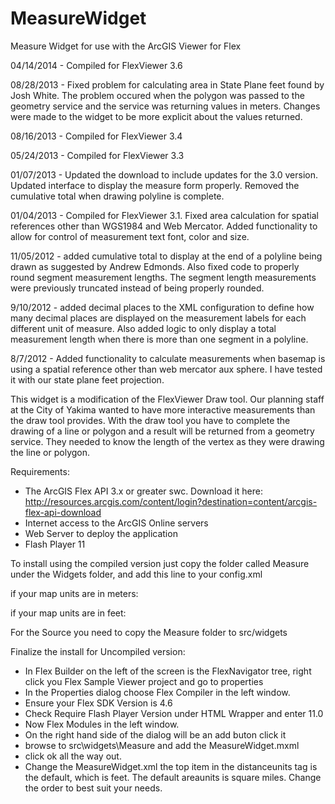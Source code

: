 MeasureWidget
=============

Measure Widget for use with the ArcGIS Viewer for Flex

04/14/2014 - Compiled for FlexViewer 3.6

08/28/2013 - Fixed problem for calculating area in State Plane feet found by Josh White.  The problem occured when the polygon was passed to the geometry service and the service was returning values in meters.  Changes were made to the widget to be more explicit about the values returned.

08/16/2013 - Compiled for FlexViewer 3.4

05/24/2013 - Compiled for FlexViewer 3.3

01/07/2013 - Updated the download to include updates for the 3.0 version. Updated interface to display the measure form properly. Removed the cumulative total when drawing polyline is complete.

01/04/2013 - Compiled for FlexViewer 3.1.  Fixed area calculation for spatial references other than WGS1984 and Web Mercator. Added functionality to allow for control of measurement text font, color and size. 

11/05/2012 - added cumulative total to display at the end of a polyline being
drawn as suggested by Andrew Edmonds. Also fixed code to properly round segment
measurement lengths. The segment length measurements were previously truncated
instead of being properly rounded.

9/10/2012 - added decimal places to the XML configuration to define how many 
decimal places are displayed on the measurement labels for each different unit 
of measure.  Also added logic to only display a total measurement length when
there is more than one segment in a polyline.


8/7/2012 - Added functionality to calculate measurements when basemap is using
a spatial reference other than web mercator aux sphere. I have tested it with 
our state plane feet projection.

This widget is a modification of the FlexViewer Draw tool.  Our planning
staff at the City of Yakima wanted to have more interactive measurements
than the draw tool provides.  With the draw tool you have to complete the
drawing of a line or polygon and a result will be returned from a geometry
service.  They needed to know the length of the vertex as they were drawing
the line or polygon.

Requirements:
- The ArcGIS Flex API 3.x or greater swc. Download it here:  http://resources.arcgis.com/content/login?destination=content/arcgis-flex-api-download
- Internet access to the ArcGIS Online servers
- Web Server to deploy the application
- Flash Player 11 

To install using the compiled version just copy the folder called Measure
under the Widgets folder, and add this line to your config.xml

if your map units are in meters:
<widget label="Measure" left="60" top="400"
                icon="widgets/Measure/assets/images/i_measure2.png"
                config="widgets/Measure/MeasureWidget.xml"
                url="widgets/Measure/MeasureWidget.swf"/>

if your map units are in feet:
<widget label="Measure" left="60" top="400"
                icon="widgets/Measure/assets/images/i_measure2.png"
                config="widgets/Measure/MeasureWidget_ft.xml"
                url="widgets/Measure/MeasureWidget.swf"/>

For the Source you need to copy the Measure folder to src/widgets

Finalize the install for Uncompiled version:
 - In Flex Builder on the left of the screen is the FlexNavigator tree, right click you Flex Sample Viewer project
   and go to properties
 - In the Properties dialog choose Flex Compiler in the left window.
 - Ensure your Flex SDK Version is 4.6
 - Check Require Flash Player Version under HTML Wrapper and enter 11.0
 - Now Flex Modules in the left window.
 - On the right hand side of the dialog will be an add buton click it
 - browse to src\widgets\Measure and add the MeasureWidget.mxml
 - click ok all the way out.
 - Change the MeasureWidget.xml the top item in the distanceunits tag is the default, which is feet. The default areaunits is square miles.  Change the order to best suit your needs.

